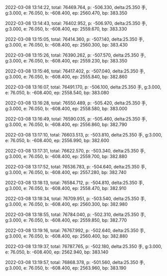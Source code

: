 2022-03-08 13:14:22, total: 76469.764, p: -506.330, delta:25.350 手, g:3.000, e: 76.050, b: -608.400, ep: 2560.470, bp: 383.350

2022-03-08 13:14:43, total: 76402.952, p: -506.970, delta:25.350 手, g:3.000, e: 76.050, b: -608.400, ep: 2559.670, bp: 383.330

2022-03-08 13:15:05, total: 76414.360, p: -507.140, delta:25.350 手, g:3.000, e: 76.050, b: -608.400, ep: 2560.300, bp: 383.430

2022-03-08 13:15:26, total: 76390.262, p: -507.570, delta:25.350 手, g:3.000, e: 76.050, b: -608.400, ep: 2559.230, bp: 383.350

2022-03-08 13:15:46, total: 76417.402, p: -507.040, delta:25.350 手, g:3.000, e: 76.050, b: -608.400, ep: 2555.840, bp: 382.860

2022-03-08 13:16:07, total: 76491.170, p: -506.100, delta:25.350 手, g:3.000, e: 76.050, b: -608.400, ep: 2558.540, bp: 383.080

2022-03-08 13:16:28, total: 76550.489, p: -505.420, delta:25.350 手, g:3.000, e: 76.050, b: -608.400, ep: 2558.580, bp: 383.000

2022-03-08 13:16:49, total: 76590.035, p: -505.460, delta:25.350 手, g:3.000, e: 76.050, b: -608.400, ep: 2556.860, bp: 382.790

2022-03-08 13:17:10, total: 76603.513, p: -503.810, delta:25.350 手, g:3.000, e: 76.050, b: -608.400, ep: 2556.990, bp: 382.600

2022-03-08 13:17:31, total: 76622.570, p: -503.340, delta:25.350 手, g:3.000, e: 76.050, b: -608.400, ep: 2559.700, bp: 382.880

2022-03-08 13:17:52, total: 76536.783, p: -504.640, delta:25.350 手, g:3.000, e: 76.050, b: -608.400, ep: 2557.280, bp: 382.740

2022-03-08 13:18:13, total: 76584.712, p: -504.810, delta:25.350 手, g:3.000, e: 76.050, b: -608.400, ep: 2558.470, bp: 382.910

2022-03-08 13:18:34, total: 76709.951, p: -503.540, delta:25.350 手, g:3.000, e: 76.050, b: -608.400, ep: 2560.300, bp: 382.980

2022-03-08 13:18:55, total: 76784.040, p: -502.310, delta:25.350 手, g:3.000, e: 76.050, b: -608.400, ep: 2559.850, bp: 382.770

2022-03-08 13:19:16, total: 76767.992, p: -502.640, delta:25.350 手, g:3.000, e: 76.050, b: -608.400, ep: 2560.400, bp: 382.880

2022-03-08 13:19:37, total: 76787.765, p: -502.180, delta:25.350 手, g:3.000, e: 76.050, b: -608.400, ep: 2562.940, bp: 383.140

2022-03-08 13:19:57, total: 76868.378, p: -501.560, delta:25.350 手, g:3.000, e: 76.050, b: -608.400, ep: 2563.960, bp: 383.190